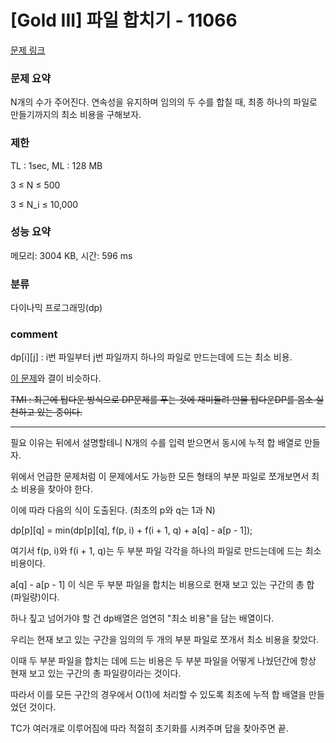 
# [Gold III] 파일 합치기 - 11066

[문제 링크](https://www.acmicpc.net/problem/11066)

### 문제 요약

<p> N개의 수가 주어진다. 연속성을 유지하며 임의의 두 수를 합칠 때, 최종 하나의 파일로 만들기까지의 최소 비용을 구해보자. </p>

### 제한

TL : 1sec, ML : 128 MB

3 ≤ N ≤ 500

3 ≤ N_i ≤ 10,000

### 성능 요약

메모리: 3004 KB, 시간: 596 ms

### 분류

다이나믹 프로그래밍(dp)

### comment

dp[i][j] : i번 파일부터 j번 파일까지 하나의 파일로 만드는데에 드는 최소 비용.

[이 문제](https://github.com/pill27211/Baekjoon/tree/main/Gold/DP/11049_%ED%96%89%EB%A0%AC%20%EA%B3%B1%EC%85%88%20%EC%88%9C%EC%84%9C)와 결이 비슷하다.

<del> TMI : 최근에 탑다운 방식으로 DP문제를 푸는 것에 재미들려 만물 탑다운DP를 몸소 실천하고 있는 중이다. </del>

-----------------------------------------------------------------------------------------------------------------------------------------------------------------------

필요 이유는 뒤에서 설명할테니 N개의 수를 입력 받으면서 동시에 누적 합 배열로 만들자.

위에서 언급한 문제처럼 이 문제에서도 가능한 모든 형태의 부분 파일로 쪼개보면서 최소 비용을 찾아야 한다.

이에 따라 다음의 식이 도출된다. (최초의 p와 q는 1과 N)

dp[p][q] = min(dp[p][q], f(p, i) + f(i + 1, q) + a[q] - a[p - 1]);

여기서 f(p, i)와 f(i + 1, q)는 두 부분 파일 각각을 하나의 파일로 만드는데에 드는 최소 비용이다.

a[q] - a[p - 1] 이 식은 두 부분 파일을 합치는 비용으로 현재 보고 있는 구간의 총 합(파일량)이다.

하나 짚고 넘어가야 할 건 dp배열은 엄연히 "최소 비용"을 담는 배열이다.

우리는 현재 보고 있는 구간을 임의의 두 개의 부분 파일로 쪼개서 최소 비용을 찾았다.

이때 두 부분 파일을 합치는 데에 드는 비용은 두 부분 파일을 어떻게 나눴던간에 항상 현재 보고 있는 구간의 총 파일량이라는 것이다.

따라서 이를 모든 구간의 경우에서 O(1)에 처리할 수 있도록 최초에 누적 합 배열을 만들었던 것이다.

TC가 여러개로 이루어짐에 따라 적절히 초기화를 시켜주며 답을 찾아주면 끝.
